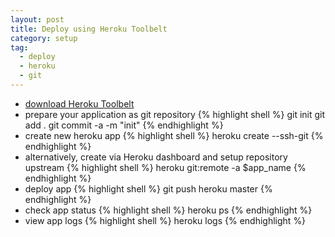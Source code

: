 ```yaml
---
layout: post
title: Deploy using Heroku Toolbelt
category: setup
tag:
  - deploy
  - heroku
  - git
---
```


* [download Heroku Toolbelt](https://toolbelt.heroku.com/)
* prepare your application as git repository
{% highlight shell %}
git init
git add .
git commit -a -m "init"
{% endhighlight %}
* create new heroku app
{% highlight shell %}
heroku create --ssh-git
{% endhighlight %}
* alternatively, create via Heroku dashboard and setup repository upstream
{% highlight shell %}
heroku git:remote -a $app_name
{% endhighlight %}
* deploy app
{% highlight shell %}
git push heroku master
{% endhighlight %}
* check app status
{% highlight shell %}
heroku ps
{% endhighlight %}
* view app logs
{% highlight shell %}
heroku logs
{% endhighlight %}
